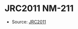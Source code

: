 <a name="material" />

# JRC2011 NM-211
<script type="application/ld+json">
  {
    "@context": "https://schema.org/",
    "@type": "ChemicalSubstance",
    "http://purl.org/dc/terms/conformsTo":
      {
        "@type": "CreativeWork",
        "@id": "https://bioschemas.org/profiles/ChemicalSubstance/0.4-RELEASE/"
      },
    "@id": "https://egonw.github.io/nanowiki/nanowiki353.html#material",
    "name": "JRC2011 NM-211",
    "sameAs": "http://127.0.0.1/mediawiki/index.php/Special:URIResolver/JRC2011_NM-2D211"
  }
</script>


* Source: [JRC2011](http://127.0.0.1/mediawiki/index.php/Special:URIResolver/JRC2011)
